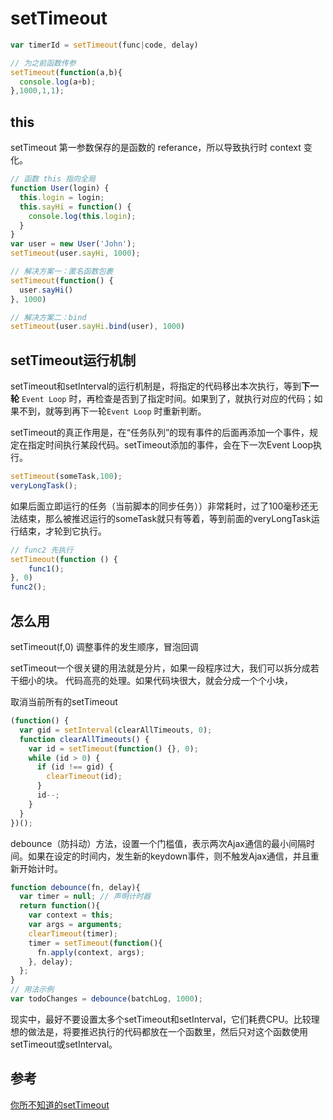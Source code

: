 # setTimeout
```js
var timerId = setTimeout(func|code, delay)

// 为之前函数传参
setTimeout(function(a,b){
  console.log(a+b);
},1000,1,1);
```

## this
setTimeout 第一参数保存的是函数的 referance，所以导致执行时 context 变化。
```js
// 函数 this 指向全局
function User(login) {
  this.login = login;
  this.sayHi = function() {
    console.log(this.login);
  }
}
var user = new User('John');
setTimeout(user.sayHi, 1000);

// 解决方案一：匿名函数包裹
setTimeout(function() {
  user.sayHi()
}, 1000)

// 解决方案二：bind
setTimeout(user.sayHi.bind(user), 1000)
```

## setTimeout运行机制
setTimeout和setInterval的运行机制是，将指定的代码移出本次执行，等到**下一轮** `Event Loop` 时，再检查是否到了指定时间。如果到了，就执行对应的代码；如果不到，就等到再下一轮`Event Loop` 时重新判断。

setTimeout的真正作用是，在“任务队列”的现有事件的后面再添加一个事件，规定在指定时间执行某段代码。setTimeout添加的事件，会在下一次Event Loop执行。

```js
setTimeout(someTask,100);
veryLongTask();
```

如果后面立即运行的任务（当前脚本的同步任务））非常耗时，过了100毫秒还无法结束，那么被推迟运行的someTask就只有等着，等到前面的veryLongTask运行结束，才轮到它执行。

```js
// func2 先执行
setTimeout(function () {
    func1();
}, 0)
func2();
```

## 怎么用
setTimeout(f,0) 调整事件的发生顺序，冒泡回调

setTimeout一个很关键的用法就是分片，如果一段程序过大，我们可以拆分成若干细小的块。
代码高亮的处理。如果代码块很大，就会分成一个个小块，

取消当前所有的setTimeout
```js
(function() {
  var gid = setInterval(clearAllTimeouts, 0);
  function clearAllTimeouts() {
    var id = setTimeout(function() {}, 0);
    while (id > 0) {
      if (id !== gid) {
        clearTimeout(id);
      }
      id--;
    }
  }
})();
```

debounce（防抖动）方法，设置一个门槛值，表示两次Ajax通信的最小间隔时间。如果在设定的时间内，发生新的keydown事件，则不触发Ajax通信，并且重新开始计时。

```js
function debounce(fn, delay){
  var timer = null; // 声明计时器
  return function(){
    var context = this;
    var args = arguments;
    clearTimeout(timer);
    timer = setTimeout(function(){
      fn.apply(context, args);
    }, delay);
  };
}
// 用法示例
var todoChanges = debounce(batchLog, 1000);
```

现实中，最好不要设置太多个setTimeout和setInterval，它们耗费CPU。比较理想的做法是，将要推迟执行的代码都放在一个函数里，然后只对这个函数使用setTimeout或setInterval。

## 参考
[你所不知道的setTimeout](https://www.jeffjade.com/2016/01/10/2016-01-10-javacript-setTimeout/)

